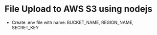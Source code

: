 # File Upload to AWS S3 using nodejs

- Create .env file with name: BUCKET_NAME, REGION_NAME, SECRET_KEY

